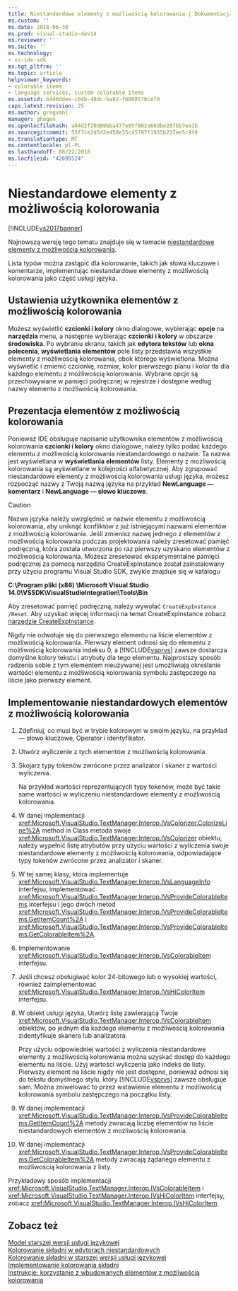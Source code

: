 ```yaml
---
title: Niestandardowe elementy z możliwością kolorowania | Dokumentacja firmy Microsoft
ms.custom: ''
ms.date: 2018-06-30
ms.prod: visual-studio-dev14
ms.reviewer: ''
ms.suite: ''
ms.technology:
- vs-ide-sdk
ms.tgt_pltfrm: ''
ms.topic: article
helpviewer_keywords:
- colorable items
- language services, custom colorable items
ms.assetid: b4d0ddee-c04b-48dc-ba82-f6068570cef0
caps.latest.revision: 25
ms.author: gregvanl
manager: ghogen
ms.openlocfilehash: a04d2f20d89bba477e85f802a66dbe287bb7ea1b
ms.sourcegitcommit: 55f7ce2d5d2e458e35c45787f1935b237ee5c9f8
ms.translationtype: MT
ms.contentlocale: pl-PL
ms.lasthandoff: 08/22/2018
ms.locfileid: "42695524"
---
```

# <a name="custom-colorable-items"></a>Niestandardowe elementy z możliwością kolorowania
[!INCLUDE[vs2017banner](../../includes/vs2017banner.md)]

Najnowszą wersję tego tematu znajduje się w temacie [niestandardowe elementy z możliwością kolorowania](https://docs.microsoft.com/visualstudio/extensibility/internals/custom-colorable-items).  
  
Lista typów można zastąpić dla kolorowanie, takich jak słowa kluczowe i komentarze, implementując niestandardowe elementy z możliwością kolorowania jako część usługi języka.  
  
## <a name="user-settings-of-colorable-items"></a>Ustawienia użytkownika elementów z możliwością kolorowania  
 Możesz wyświetlić **czcionki i kolory** okno dialogowe, wybierając **opcje** na **narzędzia** menu, a następnie wybierając **czcionki i kolory** w obszarze **środowiska**. Po wybraniu ekranu, takich jak **edytora tekstów** lub **okna polecenia**, **wyświetlania elementów** pole listy przedstawia wszystkie elementy z możliwością kolorowania, obok którego wyświetlona. Można wyświetlić i zmienić czcionkę, rozmiar, kolor pierwszego planu i kolor tła dla każdego elementu z możliwością kolorowania. Wybrane opcje są przechowywane w pamięci podręcznej w rejestrze i dostępne według nazwy elementu z możliwością kolorowania.  
  
## <a name="presentation-of-colorable-items"></a>Prezentacja elementów z możliwością kolorowania  
 Ponieważ IDE obsługuje napisanie użytkownika elementów z możliwością kolorowania **czcionki i kolory** okno dialogowe, należy tylko podać każdego elementu z możliwością kolorowania niestandardowego o nazwie. Ta nazwa jest wyświetlana w **wyświetlania elementów** listy. Elementy z możliwością kolorowania są wyświetlane w kolejności alfabetycznej. Aby zgrupować niestandardowe elementy z możliwością kolorowania usługi języka, możesz rozpocząć nazwy z Twoją nazwą języka na przykład **NewLanguage — komentarz** i **NewLanguage — słowo kluczowe**.  
  
> [!CAUTION]
>  Nazwa języka należy uwzględnić w nazwie elementu z możliwością kolorowania, aby uniknąć konfliktów z już istniejącymi nazwami elementów z możliwością kolorowania. Jeśli zmienisz nazwę jednego z elementów z możliwością kolorowania podczas projektowania należy zresetować pamięć podręczną, która została utworzona po raz pierwszy uzyskano elementów z możliwością kolorowania. Możesz zresetować eksperymentalne pamięci podręcznej za pomocą narzędzia CreateExpInstance został zainstalowany przy użyciu programu Visual Studio SDK, zwykle znajduje się w katalogu  
>   
>  **C:\Program pliki (x86) \Microsoft Visual Studio 14.0\VSSDK\VisualStudioIntegration\Tools\Bin**  
>   
>  Aby zresetować pamięć podręczną, należy wywołać `CreateExpInstance /Reset`. Aby uzyskać więcej informacji na temat CreateExpInstance zobacz [narzędzie CreateExpInstance](../../extensibility/internals/createexpinstance-utility.md).  
  
 Nigdy nie odwołuje się do pierwszego elementu na liście elementów z możliwością kolorowania. Pierwszy element odnosi się do elementu z możliwością kolorowania indeksu 0, a [!INCLUDE[vsprvs](../../includes/vsprvs-md.md)] zawsze dostarcza domyślne kolory tekstu i atrybuty dla tego elementu. Najprostszy sposób radzenia sobie z tym elementem nieużywanej jest umożliwiają określanie wartości elementu z możliwością kolorowania symbolu zastępczego na liście jako pierwszy element.  
  
## <a name="implementing-custom-colorable-items"></a>Implementowanie niestandardowych elementów z możliwością kolorowania  
  
1.  Zdefiniuj, co musi być w trybie kolorowym w swoim języku, na przykład — słowo kluczowe, Operator i identyfikator.  
  
2.  Utwórz wyliczenie z tych elementów z możliwością kolorowania.  
  
3.  Skojarz typy tokenów zwrócone przez analizator i skaner z wartości wyliczenia.  
  
     Na przykład wartości reprezentujących typy tokenów, może być takie same wartości w wyliczeniu niestandardowe elementy z możliwością kolorowania.  
  
4.  W danej implementacji <xref:Microsoft.VisualStudio.TextManager.Interop.IVsColorizer.ColorizeLine%2A> method in Class metoda swoje <xref:Microsoft.VisualStudio.TextManager.Interop.IVsColorizer> obiektu, należy wypełnić listę atrybutów przy użyciu wartości z wyliczenia swoje niestandardowe elementy z możliwością kolorowania, odpowiadające typy tokenów zwrócone przez analizator i skaner.  
  
5.  W tej samej klasy, która implementuje <xref:Microsoft.VisualStudio.TextManager.Interop.IVsLanguageInfo> interfejsu, implementować <xref:Microsoft.VisualStudio.TextManager.Interop.IVsProvideColorableItems> interfejsu i jego dwóch metod <xref:Microsoft.VisualStudio.TextManager.Interop.IVsProvideColorableItems.GetItemCount%2A> i <xref:Microsoft.VisualStudio.TextManager.Interop.IVsProvideColorableItems.GetColorableItem%2A>.  
  
6.  Implementowanie <xref:Microsoft.VisualStudio.TextManager.Interop.IVsColorableItem> interfejsu.  
  
7.  Jeśli chcesz obsługiwać kolor 24-bitowego lub o wysokiej wartości, również zaimplementować <xref:Microsoft.VisualStudio.TextManager.Interop.IVsHiColorItem> interfejsu.  
  
8.  W obiekt usługi języka, Utwórz listę zawierającą Twoje <xref:Microsoft.VisualStudio.TextManager.Interop.IVsColorableItem> obiektów, po jednym dla każdego elementu z możliwością kolorowania zidentyfikuje skanera lub analizatora.  
  
     Przy użyciu odpowiedniej wartości z wyliczenia niestandardowe elementy z możliwością kolorowania można uzyskać dostęp do każdego elementu na liście. Użyj wartości wyliczenia jako indeks do listy. Pierwszy element na liście nigdy nie jest dostępne, ponieważ odnosi się do tekstu domyślnego stylu, który [!INCLUDE[vsprvs](../../includes/vsprvs-md.md)] zawsze obsługuje sam. Można zniwelować to przez wstawienie elementu z możliwością kolorowania symbolu zastępczego na początku listy.  
  
9. W danej implementacji <xref:Microsoft.VisualStudio.TextManager.Interop.IVsProvideColorableItems.GetItemCount%2A> metody zwracają liczbę elementów na liście niestandardowych elementów z możliwością kolorowania.  
  
10. W danej implementacji <xref:Microsoft.VisualStudio.TextManager.Interop.IVsProvideColorableItems.GetColorableItem%2A> metody zwracają żądanego elementu z możliwością kolorowania z listy.  
  
 Przykładowy sposób implementacji <xref:Microsoft.VisualStudio.TextManager.Interop.IVsColorableItem> i <xref:Microsoft.VisualStudio.TextManager.Interop.IVsHiColorItem> interfejsy, zobacz <xref:Microsoft.VisualStudio.TextManager.Interop.IVsHiColorItem>.  
  
## <a name="see-also"></a>Zobacz też  
 [Model starszej wersji usługi językowej](../../extensibility/internals/model-of-a-legacy-language-service.md)   
 [Kolorowanie składni w edytorach niestandardowych](../../extensibility/syntax-coloring-in-custom-editors.md)   
 [Kolorowanie składni w starszej wersji usługi językowej](../../extensibility/internals/syntax-coloring-in-a-legacy-language-service.md)   
 [Implementowanie kolorowania składni](../../extensibility/internals/implementing-syntax-coloring.md)   
 [Instrukcje: korzystanie z wbudowanych elementów z możliwością kolorowania](../../extensibility/internals/how-to-use-built-in-colorable-items.md)

